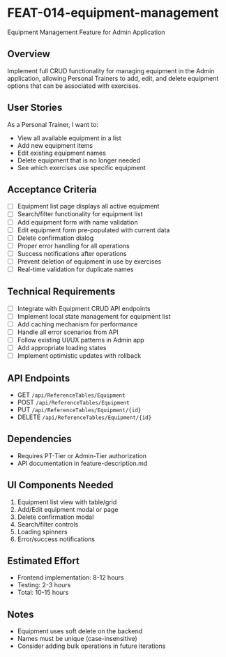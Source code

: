 # FEAT-014-equipment-management

Equipment Management Feature for Admin Application

## Overview
Implement full CRUD functionality for managing equipment in the Admin application, allowing Personal Trainers to add, edit, and delete equipment options that can be associated with exercises.

## User Stories
As a Personal Trainer, I want to:
- View all available equipment in a list
- Add new equipment items
- Edit existing equipment names
- Delete equipment that is no longer needed
- See which exercises use specific equipment

## Acceptance Criteria
- [ ] Equipment list page displays all active equipment
- [ ] Search/filter functionality for equipment list
- [ ] Add equipment form with name validation
- [ ] Edit equipment form pre-populated with current data
- [ ] Delete confirmation dialog
- [ ] Proper error handling for all operations
- [ ] Success notifications after operations
- [ ] Prevent deletion of equipment in use by exercises
- [ ] Real-time validation for duplicate names

## Technical Requirements
- [ ] Integrate with Equipment CRUD API endpoints
- [ ] Implement local state management for equipment list
- [ ] Add caching mechanism for performance
- [ ] Handle all error scenarios from API
- [ ] Follow existing UI/UX patterns in Admin app
- [ ] Add appropriate loading states
- [ ] Implement optimistic updates with rollback

## API Endpoints
- GET `/api/ReferenceTables/Equipment`
- POST `/api/ReferenceTables/Equipment`
- PUT `/api/ReferenceTables/Equipment/{id}`
- DELETE `/api/ReferenceTables/Equipment/{id}`

## Dependencies
- Requires PT-Tier or Admin-Tier authorization
- API documentation in feature-description.md

## UI Components Needed
1. Equipment list view with table/grid
2. Add/Edit equipment modal or page
3. Delete confirmation modal
4. Search/filter controls
5. Loading spinners
6. Error/success notifications

## Estimated Effort
- Frontend implementation: 8-12 hours
- Testing: 2-3 hours
- Total: 10-15 hours

## Notes
- Equipment uses soft delete on the backend
- Names must be unique (case-insensitive)
- Consider adding bulk operations in future iterations